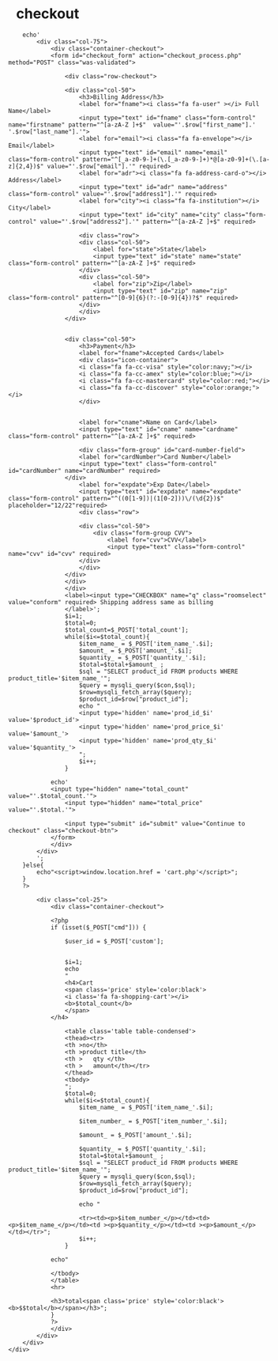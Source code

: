 # checkout
<?php
include "db.php";
include "header.php";                       
?>
<style>
.row-checkout {
  display: -ms-flexbox; /* IE10 */
  display: flex;
  -ms-flex-wrap: wrap; /* IE10 */
  flex-wrap: wrap;
  margin: 0 -16px;
}
.col-25 {
  -ms-flex: 25%; /* IE10 */
  flex: 25%;
}

.col-50 {
  -ms-flex: 50%; /* IE10 */
  flex: 50%;
}

.col-75 {
  -ms-flex: 75%; /* IE10 */
  flex: 75%;
}

.col-25,
.col-50,
.col-75 {
  padding: 0 16px;
}

.container-checkout {
  background-color: #f2f2f2;
  padding: 5px 20px 15px 20px;
  border: 1px solid lightgrey;
  border-radius: 3px;
}

input[type=text] {
  width: 100%;
  margin-bottom: 20px;
  padding: 12px;
  border: 1px solid #ccc;
  border-radius: 3px;
}
label {
  margin-bottom: 10px;
  display: block;
}

.icon-container {
  margin-bottom: 20px;
  padding: 7px 0;
  font-size: 24px;
}

.checkout-btn {
  background-color: #4CAF50;
  color: white;
  padding: 12px;
  margin: 10px 0;
  border: none;
  width: 100%;
  border-radius: 3px;
  cursor: pointer;
  font-size: 17px;
}

.checkout-btn:hover {
  background-color: #45a049;
}



hr {
  border: 1px solid lightgrey;
}

span.price {
  float: right;
  color: grey;
}

/* Responsive layout - when the screen is less than 800px wide, make the two columns stack on top of each other instead of next to each other (also change the direction - make the "cart" column go on top) */
@media (max-width: 800px) {
  .row-checkout {
    flex-direction: column-reverse;
  }
  .col-25 {
    margin-bottom: 20px;
  }
}
</style>				
<section class="section">       
	<div class="container-fluid">
		<div class="row-checkout">
		<?php
		if(isset($_SESSION["uid"])){
			$sql = "SELECT * FROM user_info WHERE user_id='$_SESSION[uid]'";
			$query = mysqli_query($con,$sql);
			$row=mysqli_fetch_array($query);
		
		echo'
			<div class="col-75">
				<div class="container-checkout">
				<form id="checkout_form" action="checkout_process.php" method="POST" class="was-validated">

					<div class="row-checkout">
					
					<div class="col-50">
						<h3>Billing Address</h3>
						<label for="fname"><i class="fa fa-user" ></i> Full Name</label>
						<input type="text" id="fname" class="form-control" name="firstname" pattern="^[a-zA-Z ]+$"  value="'.$row["first_name"].' '.$row["last_name"].'">
						<label for="email"><i class="fa fa-envelope"></i> Email</label>
						<input type="text" id="email" name="email" class="form-control" pattern="^[_a-z0-9-]+(\.[_a-z0-9-]+)*@[a-z0-9]+(\.[a-z]{2,4})$" value="'.$row["email"].'" required>
						<label for="adr"><i class="fa fa-address-card-o"></i> Address</label>
						<input type="text" id="adr" name="address" class="form-control" value="'.$row["address1"].'" required>
						<label for="city"><i class="fa fa-institution"></i> City</label>
						<input type="text" id="city" name="city" class="form-control" value="'.$row["address2"].'" pattern="^[a-zA-Z ]+$" required>

						<div class="row">
						<div class="col-50">
							<label for="state">State</label>
							<input type="text" id="state" name="state" class="form-control" pattern="^[a-zA-Z ]+$" required>
						</div>
						<div class="col-50">
							<label for="zip">Zip</label>
							<input type="text" id="zip" name="zip" class="form-control" pattern="^[0-9]{6}(?:-[0-9]{4})?$" required>
						</div>
						</div>
					</div>
					
					
					<div class="col-50">
						<h3>Payment</h3>
						<label for="fname">Accepted Cards</label>
						<div class="icon-container">
						<i class="fa fa-cc-visa" style="color:navy;"></i>
						<i class="fa fa-cc-amex" style="color:blue;"></i>
						<i class="fa fa-cc-mastercard" style="color:red;"></i>
						<i class="fa fa-cc-discover" style="color:orange;"></i>
						</div>
						
						
						<label for="cname">Name on Card</label>
						<input type="text" id="cname" name="cardname" class="form-control" pattern="^[a-zA-Z ]+$" required>
						
						<div class="form-group" id="card-number-field">
                        <label for="cardNumber">Card Number</label>
                        <input type="text" class="form-control" id="cardNumber" name="cardNumber" required>
                    </div>
						<label for="expdate">Exp Date</label>
						<input type="text" id="expdate" name="expdate" class="form-control" pattern="^((0[1-9])|(1[0-2]))\/(\d{2})$" placeholder="12/22"required>
						<div class="row">
						
						<div class="col-50">
							<div class="form-group CVV">
								<label for="cvv">CVV</label>
								<input type="text" class="form-control" name="cvv" id="cvv" required>
						</div>
						</div>
					</div>
					</div>
					</div>
					<label><input type="CHECKBOX" name="q" class="roomselect" value="conform" required> Shipping address same as billing
					</label>';
					$i=1;
					$total=0;
					$total_count=$_POST['total_count'];
					while($i<=$total_count){
						$item_name_ = $_POST['item_name_'.$i];
						$amount_ = $_POST['amount_'.$i];
						$quantity_ = $_POST['quantity_'.$i];
						$total=$total+$amount_ ;
						$sql = "SELECT product_id FROM products WHERE product_title='$item_name_'";
						$query = mysqli_query($con,$sql);
						$row=mysqli_fetch_array($query);
						$product_id=$row["product_id"];
						echo "	
						<input type='hidden' name='prod_id_$i' value='$product_id'>
						<input type='hidden' name='prod_price_$i' value='$amount_'>
						<input type='hidden' name='prod_qty_$i' value='$quantity_'>
						";
						$i++;
					}
					
				echo'	
				<input type="hidden" name="total_count" value="'.$total_count.'">
					<input type="hidden" name="total_price" value="'.$total.'">
					
					<input type="submit" id="submit" value="Continue to checkout" class="checkout-btn">
				</form>
				</div>
			</div>
			';
		}else{
			echo"<script>window.location.href = 'cart.php'</script>";
		}
		?>

			<div class="col-25">
				<div class="container-checkout">
				
				<?php
				if (isset($_POST["cmd"])) {
				
					$user_id = $_POST['custom'];
					
					
					$i=1;
					echo
					"
					<h4>Cart 
					<span class='price' style='color:black'>
					<i class='fa fa-shopping-cart'></i> 
					<b>$total_count</b>
					</span>
				</h4>

					<table class='table table-condensed'>
					<thead><tr>
					<th >no</th>
					<th >product title</th>
					<th >	qty	</th>
					<th >	amount</th></tr>
					</thead>
					<tbody>
					";
					$total=0;
					while($i<=$total_count){
						$item_name_ = $_POST['item_name_'.$i];
						
						$item_number_ = $_POST['item_number_'.$i];
						
						$amount_ = $_POST['amount_'.$i];
						
						$quantity_ = $_POST['quantity_'.$i];
						$total=$total+$amount_ ;
						$sql = "SELECT product_id FROM products WHERE product_title='$item_name_'";
						$query = mysqli_query($con,$sql);
						$row=mysqli_fetch_array($query);
						$product_id=$row["product_id"];
					
						echo "	

						<tr><td><p>$item_number_</p></td><td><p>$item_name_</p></td><td ><p>$quantity_</p></td><td ><p>$amount_</p></td></tr>";
						$i++;
					}

				echo"

				</tbody>
				</table>
				<hr>
				
				<h3>total<span class='price' style='color:black'><b>$$total</b></span></h3>";	
				}
				?>
				</div>
			</div>
		</div>
	</div>
</section>	
<?php
include "footer.php";
?>
